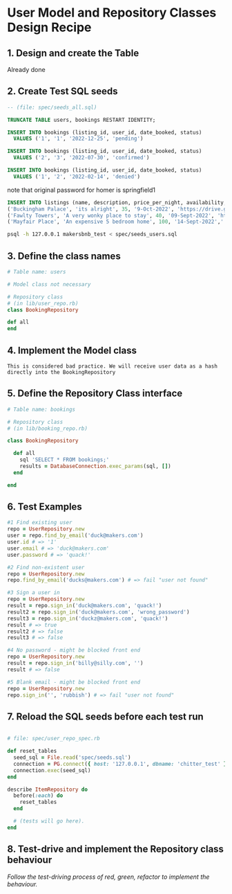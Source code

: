 # User Model and Repository Classes Design Recipe

## 1. Design and create the Table

Already done

## 2. Create Test SQL seeds

```sql
-- (file: spec/seeds_all.sql)

TRUNCATE TABLE users, bookings RESTART IDENTITY;

INSERT INTO bookings (listing_id, user_id, date_booked, status)
  VALUES ('1', '1', '2022-12-25', 'pending')

INSERT INTO bookings (listing_id, user_id, date_booked, status)
  VALUES ('2', '3', '2022-07-30', 'confirmed')

INSERT INTO bookings (listing_id, user_id, date_booked, status)
  VALUES ('1', '2', '2022-02-14', 'denied')

```
note that original password for homer is springfield1


```sql
INSERT INTO listings (name, description, price_per_night, availability, image_url)VALUES
('Buckingham Palace', 'its alright', 35, '9-Oct-2022', 'https://drive.google.com/uc?export=view&id=1Zfoy6o9qAd-Tsqo66LkH2BhtX9-BE2L0'),
('Fawlty Towers', 'A very wonky place to stay', 40, '09-Sept-2022', 'https://upload.wikimedia.org/wikipedia/en/thumb/d/d6/Fawlty_Towers_title_card.jpg/250px-Fawlty_Towers_title_card.jpg' ),
('Mayfair Place', 'An expensive 5 bedroom home', 100, '14-Sept-2022',' https://hubble.imgix.net/listings/uploads/spaces/1032/2015-08-20_16%2B46%2B01%2B407082_Mayfair%20Building%2050size%20.jpg' );

```


```bash
psql -h 127.0.0.1 makersbnb_test < spec/seeds_users.sql
```

## 3. Define the class names

```ruby
# Table name: users

# Model class not necessary

# Repository class
# (in lib/user_repo.rb)
class BookingRepository

def all
end

```

## 4. Implement the Model class

```
This is considered bad practice. We will receive user data as a hash directly into the BookingRepository
```

## 5. Define the Repository Class interface

```ruby
# Table name: bookings

# Repository class
# (in lib/booking_repo.rb)

class BookingRepository

  def all
    sql 'SELECT * FROM bookings;'
    results = DatabaseConnection.exec_params(sql, [])
  end

end

```

## 6. Test Examples

```ruby
#1 Find existing user
repo = UserRepository.new
user = repo.find_by_email('duck@makers.com')
user.id # => '1'
user.email # => 'duck@makers.com'
user.password # => 'quack!'

#2 Find non-existent user
repo = UserRepository.new
repo.find_by_email('ducks@makers.com') # => fail "user not found"

#3 Sign a user in 
repo = UserRepository.new
result = repo.sign_in('duck@makers.com', 'quack!')
result2 = repo.sign_in('duck@makers.com', 'wrong_password')
result3 = repo.sign_in('duckz@makers.com', 'quack!')
result # => true
result2 # => false
result3 # => false

#4 No password - might be blocked front end
repo = UserRepository.new
result = repo.sign_in('billy@silly.com', '')
result # => false

#5 Blank email - might be blocked front end
repo = UserRepository.new
repo.sign_in('', 'rubbish') # => fail "user not found"

```

## 7. Reload the SQL seeds before each test run

```ruby

# file: spec/user_repo_spec.rb

def reset_tables
  seed_sql = File.read('spec/seeds.sql')
  connection = PG.connect({ host: '127.0.0.1', dbname: 'chitter_test' })
  connection.exec(seed_sql)
end

describe ItemRepository do
  before(:each) do 
    reset_tables
  end

  # (tests will go here).
end
```

## 8. Test-drive and implement the Repository class behaviour

_Follow the test-driving process of red, green, refactor to implement the behaviour._
